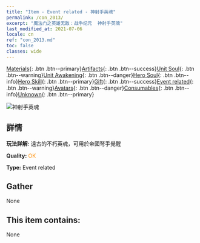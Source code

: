 ```yaml
---
title: "Item - Event related - 神射手英魂"
permalink: /con_2013/
excerpt: "魔法门之英雄无敌：战争纪元  神射手英魂"
last_modified_at: 2021-07-06
locale: cn
ref: "con_2013.md"
toc: false
classes: wide
---
```

 [Materials](/ItemsCN/){: .btn .btn--primary}[Artifacts](/ItemsCN/Artifacts/){: .btn .btn--success}[Unit Soul](/ItemsCN/UnitSoul/){: .btn .btn--warning}[Unit Awakening](/ItemsCN/UnitAwakening/){: .btn .btn--danger}[Hero Soul](/ItemsCN/HeroSoul/){: .btn .btn--info}[Hero Skill](/ItemsCN/HeroSkill/){: .btn .btn--primary}[Gift](/ItemsCN/Gift/){: .btn .btn--success}[Event related](/ItemsCN/Events/){: .btn .btn--warning}[Avatars](/ItemsCN/Avatars/){: .btn .btn--danger}[Consumables](/ItemsCN/Consumables/){: .btn .btn--info}[Unknown](/ItemsCN/Unknown/){: .btn .btn--primary}

 ![神射手英魂](/images/t/juexing_102.jpg)

## 詳情
 **玩法詳解:** 遠古的不朽英魂，可用於帝國弩手覺醒

 **Quality:** <span style="color: #FF8C00">OK</span>

 **Type:** Event related

## Gather

  None

## This item contains:

  None

